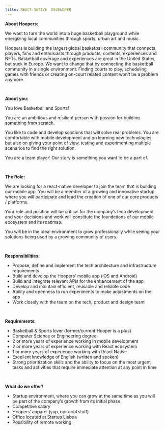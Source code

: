 ```yaml
---
title: REACT-NATIVE  DEVELOPER
---
```

<!--StartFragment-->

**About Hoopers:**

We want to turn the world into a huge basketball playground while energizing local communities through sports, urban art and music.

Hoopers is building the largest global basketball community that connects players, fans and enthusiasts through products, contents, experiences and NFTs. Basketball coverage and experiences are great in the United States, but suck in Europe. We want to change that by connecting the basketball community in a single environment: Finding courts to play, scheduling games with friends or creating on-court related content won’t be a problem anymore.

**<br>**

**About you:**

You love Basketball and Sports!

You are an ambitious and resilient person with passion for building something from scratch. 

You like to code and develop solutions that will solve real problems. You are comfortable with mobile development and on learning new technologies, but also on giving your point of view, testing and experimenting multiple scenarios to find the right solution.

You are a team player! Our story is something you want to be a part of.

**<br>**

**The Role:**

We are looking for a react-native developer to join the team that is building our mobile app. You will be a member of a growing and innovative startup where you will participate and lead the creation of one of our core products / platforms.

Your role and position will be critical for the company’s tech development and your decisions and work will constitute the foundations of our mobile ecosystem and its roadmap.

You will be in the ideal environment to grow professionally while seeing your solutions being used by a growing community of users.

**<br>**

**Responsibilities:**

* Propose, define and implement the tech architecture and infrastructure requirements
* Build and develop the Hoopers’ mobile app (iOS and Android)
* Build and integrate relevant APIs for the enhancement of the app
* Develop and maintain efficient, reusable and reliable code
* Ability and openness to run experiments to make adjustments on the app
* Work closely with the team on the tech, product and design team

**<br>**

**Requirements:**

* Basketball & Sports lover (former/current Hooper is a plus)
* Computer Science or Engineering degree
* 2 or more years of experience working in mobile development
* 2 or more years of experience working with React ecosystem
* 1 or more years of experience working with React Native
* Excellent knowledge of English (written and spoken)
* Strong prioritization skills and the ability to focus on the most urgent tasks and activities that require immediate attention at any point in time

**<br>**

**What do we offer?**

* Startup environment, where you can grow at the same time as you will be part of the company’s growth from its initial phase
* Competitive salary
* Hoopers’ apparel (yup, our cool stuff)
* Office located at Startup Lisboa
* Possibility of remote working

<!--EndFragment-->
